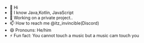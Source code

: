- 👋 Hi
- 🌱 I know Java,Kotlin, JavaScript
- 💞️ Working on a private project..
- 📫 How to reach me @itz_invincible(Discord)
- 😄 Pronouns: He/him
- ⚡ Fun fact: You cannot touch a music but a music cam touch you

<!---
Inviincible/Inviincible is a ✨ special ✨ repository because its `README.md` (this file) appears on your GitHub profile.
You can click the Preview link to take a look at your changes.
--->
